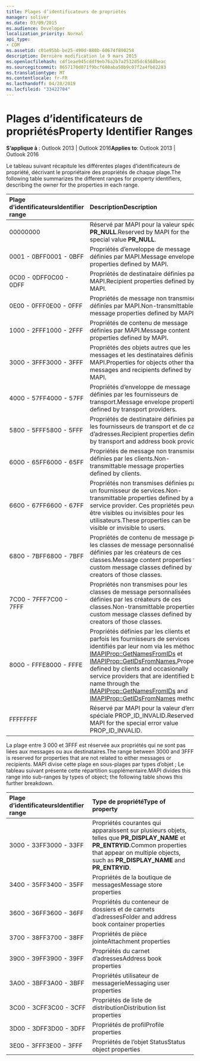 ```yaml
---
title: Plages d’identificateurs de propriétés
manager: soliver
ms.date: 03/09/2015
ms.audience: Developer
localization_priority: Normal
api_type:
- COM
ms.assetid: c01e95bb-be25-490d-880b-60674f890258
description: Dernière modification le 9 mars 2015
ms.openlocfilehash: cdf1eae945cddf9eb76a2b7a2532d5dc6568beac
ms.sourcegitcommit: 8657170d071f9bcf680aba50b9c07f2a4fb82283
ms.translationtype: MT
ms.contentlocale: fr-FR
ms.lasthandoff: 04/28/2019
ms.locfileid: "33422704"
---
```

# <a name="property-identifier-ranges"></a><span data-ttu-id="316eb-103">Plages d’identificateurs de propriétés</span><span class="sxs-lookup"><span data-stu-id="316eb-103">Property Identifier Ranges</span></span>

  
  
<span data-ttu-id="316eb-104">**S’applique à** : Outlook 2013 | Outlook 2016</span><span class="sxs-lookup"><span data-stu-id="316eb-104">**Applies to**: Outlook 2013 | Outlook 2016</span></span> 
  
<span data-ttu-id="316eb-105">Le tableau suivant récapitule les différentes plages d’identificateurs de propriété, décrivant le propriétaire des propriétés de chaque plage.</span><span class="sxs-lookup"><span data-stu-id="316eb-105">The following table summarizes the different ranges for property identifiers, describing the owner for the properties in each range.</span></span>
  
|<span data-ttu-id="316eb-106">**Plage d’identificateurs**</span><span class="sxs-lookup"><span data-stu-id="316eb-106">**Identifier range**</span></span>|<span data-ttu-id="316eb-107">**Description**</span><span class="sxs-lookup"><span data-stu-id="316eb-107">**Description**</span></span>|
|:-----|:-----|
|<span data-ttu-id="316eb-108">0000</span><span class="sxs-lookup"><span data-stu-id="316eb-108">0000</span></span>  <br/> |<span data-ttu-id="316eb-109">Réservé par MAPI pour la valeur spéciale **PR_NULL**.</span><span class="sxs-lookup"><span data-stu-id="316eb-109">Reserved by MAPI for the special value **PR_NULL**.</span></span>  <br/> |
|<span data-ttu-id="316eb-110">0001 - 0BFF</span><span class="sxs-lookup"><span data-stu-id="316eb-110">0001 - 0BFF</span></span>  <br/> |<span data-ttu-id="316eb-111">Propriétés d’enveloppe de message définies par MAPI.</span><span class="sxs-lookup"><span data-stu-id="316eb-111">Message envelope properties defined by MAPI.</span></span>  <br/> |
|<span data-ttu-id="316eb-112">0C00 - 0DFF</span><span class="sxs-lookup"><span data-stu-id="316eb-112">0C00 - 0DFF</span></span>  <br/> |<span data-ttu-id="316eb-113">Propriétés de destinataire définies par MAPI.</span><span class="sxs-lookup"><span data-stu-id="316eb-113">Recipient properties defined by MAPI.</span></span>  <br/> |
|<span data-ttu-id="316eb-114">0E00 - 0FFF</span><span class="sxs-lookup"><span data-stu-id="316eb-114">0E00 - 0FFF</span></span>  <br/> |<span data-ttu-id="316eb-115">Propriétés de message non transmises définies par MAPI.</span><span class="sxs-lookup"><span data-stu-id="316eb-115">Non-transmittable message properties defined by MAPI.</span></span>  <br/> |
|<span data-ttu-id="316eb-116">1000 - 2FFF</span><span class="sxs-lookup"><span data-stu-id="316eb-116">1000 - 2FFF</span></span>  <br/> |<span data-ttu-id="316eb-117">Propriétés de contenu de message définies par MAPI.</span><span class="sxs-lookup"><span data-stu-id="316eb-117">Message content properties defined by MAPI.</span></span>  <br/> |
|<span data-ttu-id="316eb-118">3000 - 3FFF</span><span class="sxs-lookup"><span data-stu-id="316eb-118">3000 - 3FFF</span></span>  <br/> |<span data-ttu-id="316eb-119">Propriétés des objets autres que les messages et les destinataires définis par MAPI.</span><span class="sxs-lookup"><span data-stu-id="316eb-119">Properties for objects other than messages and recipients defined by MAPI.</span></span>  <br/> |
|<span data-ttu-id="316eb-120">4000 - 57FF</span><span class="sxs-lookup"><span data-stu-id="316eb-120">4000 - 57FF</span></span>  <br/> |<span data-ttu-id="316eb-121">Propriétés d’enveloppe de message définies par les fournisseurs de transport.</span><span class="sxs-lookup"><span data-stu-id="316eb-121">Message envelope properties defined by transport providers.</span></span>  <br/> |
|<span data-ttu-id="316eb-122">5800 - 5FFF</span><span class="sxs-lookup"><span data-stu-id="316eb-122">5800 - 5FFF</span></span>  <br/> |<span data-ttu-id="316eb-123">Propriétés de destinataire définies par les fournisseurs de transport et de carnet d’adresses.</span><span class="sxs-lookup"><span data-stu-id="316eb-123">Recipient properties defined by transport and address book providers.</span></span>  <br/> |
|<span data-ttu-id="316eb-124">6000 - 65FF</span><span class="sxs-lookup"><span data-stu-id="316eb-124">6000 - 65FF</span></span>  <br/> |<span data-ttu-id="316eb-125">Propriétés de message non transmises définies par les clients.</span><span class="sxs-lookup"><span data-stu-id="316eb-125">Non-transmittable message properties defined by clients.</span></span>  <br/> |
|<span data-ttu-id="316eb-126">6600 - 67FF</span><span class="sxs-lookup"><span data-stu-id="316eb-126">6600 - 67FF</span></span>  <br/> |<span data-ttu-id="316eb-127">Propriétés non transmises définies par un fournisseur de services.</span><span class="sxs-lookup"><span data-stu-id="316eb-127">Non-transmittable properties defined by a service provider.</span></span> <span data-ttu-id="316eb-128">Ces propriétés peuvent être visibles ou invisibles pour les utilisateurs.</span><span class="sxs-lookup"><span data-stu-id="316eb-128">These properties can be visible or invisible to users.</span></span>  <br/> |
|<span data-ttu-id="316eb-129">6800 - 7BFF</span><span class="sxs-lookup"><span data-stu-id="316eb-129">6800 - 7BFF</span></span>  <br/> |<span data-ttu-id="316eb-130">Propriétés de contenu de message pour les classes de message personnalisées définies par les créateurs de ces classes.</span><span class="sxs-lookup"><span data-stu-id="316eb-130">Message content properties for custom message classes defined by creators of those classes.</span></span>  <br/> |
|<span data-ttu-id="316eb-131">7C00 - 7FFF</span><span class="sxs-lookup"><span data-stu-id="316eb-131">7C00 - 7FFF</span></span>  <br/> |<span data-ttu-id="316eb-132">Propriétés non transmises pour les classes de message personnalisées définies par les créateurs de ces classes.</span><span class="sxs-lookup"><span data-stu-id="316eb-132">Non-transmittable properties for custom message classes defined by creators of those classes.</span></span>  <br/> |
|<span data-ttu-id="316eb-133">8000 - FFFE</span><span class="sxs-lookup"><span data-stu-id="316eb-133">8000 - FFFE</span></span>  <br/> |<span data-ttu-id="316eb-134">Propriétés définies par les clients et parfois les fournisseurs de services identifiés par leur nom via les méthodes [IMAPIProp::GetNamesFromIDs](imapiprop-getnamesfromids.md) et [IMAPIProp::GetIDsFromNames.](imapiprop-getidsfromnames.md)</span><span class="sxs-lookup"><span data-stu-id="316eb-134">Properties defined by clients and occasionally service providers that are identified by name through the [IMAPIProp::GetNamesFromIDs](imapiprop-getnamesfromids.md) and [IMAPIProp::GetIDsFromNames](imapiprop-getidsfromnames.md) methods.</span></span>  <br/> |
|<span data-ttu-id="316eb-135">FFFF</span><span class="sxs-lookup"><span data-stu-id="316eb-135">FFFF</span></span>  <br/> |<span data-ttu-id="316eb-136">Réservé par MAPI pour la valeur d’erreur spéciale PROP_ID_INVALID.</span><span class="sxs-lookup"><span data-stu-id="316eb-136">Reserved by MAPI for the special error value PROP_ID_INVALID.</span></span>  <br/> |
   
<span data-ttu-id="316eb-137">La plage entre 3 000 et 3FFF est réservée aux propriétés qui ne sont pas liées aux messages ou aux destinataires.</span><span class="sxs-lookup"><span data-stu-id="316eb-137">The range between 3000 and 3FFF is reserved for properties that are not related to either messages or recipients.</span></span> <span data-ttu-id="316eb-138">MAPI divise cette plage en sous-plages par types d’objet ; Le tableau suivant présente cette répartition supplémentaire.</span><span class="sxs-lookup"><span data-stu-id="316eb-138">MAPI divides this range into sub-ranges by types of object; the following table shows this further breakdown.</span></span> 
  
|<span data-ttu-id="316eb-139">**Plage d’identificateurs**</span><span class="sxs-lookup"><span data-stu-id="316eb-139">**Identifier range**</span></span>|<span data-ttu-id="316eb-140">**Type de propriété**</span><span class="sxs-lookup"><span data-stu-id="316eb-140">**Type of property**</span></span>|
|:-----|:-----|
|<span data-ttu-id="316eb-141">3000 - 33FF</span><span class="sxs-lookup"><span data-stu-id="316eb-141">3000 - 33FF</span></span>  <br/> |<span data-ttu-id="316eb-142">Propriétés courantes qui apparaissent sur plusieurs objets, telles que **PR_DISPLAY_NAME** et **PR_ENTRYID**.</span><span class="sxs-lookup"><span data-stu-id="316eb-142">Common properties that appear on multiple objects, such as **PR_DISPLAY_NAME** and **PR_ENTRYID**.</span></span>  <br/> |
|<span data-ttu-id="316eb-143">3400 - 35FF</span><span class="sxs-lookup"><span data-stu-id="316eb-143">3400 - 35FF</span></span>  <br/> |<span data-ttu-id="316eb-144">Propriétés de la boutique de messages</span><span class="sxs-lookup"><span data-stu-id="316eb-144">Message store properties</span></span>  <br/> |
|<span data-ttu-id="316eb-145">3600 - 36FF</span><span class="sxs-lookup"><span data-stu-id="316eb-145">3600 - 36FF</span></span>  <br/> |<span data-ttu-id="316eb-146">Propriétés du conteneur de dossiers et de carnets d’adresses</span><span class="sxs-lookup"><span data-stu-id="316eb-146">Folder and address book container properties</span></span>  <br/> |
|<span data-ttu-id="316eb-147">3700 - 38FF</span><span class="sxs-lookup"><span data-stu-id="316eb-147">3700 - 38FF</span></span>  <br/> |<span data-ttu-id="316eb-148">Propriétés de pièce jointe</span><span class="sxs-lookup"><span data-stu-id="316eb-148">Attachment properties</span></span>  <br/> |
|<span data-ttu-id="316eb-149">3900 - 39FF</span><span class="sxs-lookup"><span data-stu-id="316eb-149">3900 - 39FF</span></span>  <br/> |<span data-ttu-id="316eb-150">Propriétés du carnet d’adresses</span><span class="sxs-lookup"><span data-stu-id="316eb-150">Address book properties</span></span>  <br/> |
|<span data-ttu-id="316eb-151">3A00 - 3BFF</span><span class="sxs-lookup"><span data-stu-id="316eb-151">3A00 - 3BFF</span></span>  <br/> |<span data-ttu-id="316eb-152">Propriétés utilisateur de messagerie</span><span class="sxs-lookup"><span data-stu-id="316eb-152">Messaging user properties</span></span>  <br/> |
|<span data-ttu-id="316eb-153">3C00 - 3CFF</span><span class="sxs-lookup"><span data-stu-id="316eb-153">3C00 - 3CFF</span></span>  <br/> |<span data-ttu-id="316eb-154">Propriétés de liste de distribution</span><span class="sxs-lookup"><span data-stu-id="316eb-154">Distribution list properties</span></span>  <br/> |
|<span data-ttu-id="316eb-155">3D00 - 3DFF</span><span class="sxs-lookup"><span data-stu-id="316eb-155">3D00 - 3DFF</span></span>  <br/> |<span data-ttu-id="316eb-156">Propriétés de profil</span><span class="sxs-lookup"><span data-stu-id="316eb-156">Profile properties</span></span>  <br/> |
|<span data-ttu-id="316eb-157">3E00 - 3FFF</span><span class="sxs-lookup"><span data-stu-id="316eb-157">3E00 - 3FFF</span></span>  <br/> |<span data-ttu-id="316eb-158">Propriétés de l’objet Status</span><span class="sxs-lookup"><span data-stu-id="316eb-158">Status object properties</span></span>  <br/> |
   

